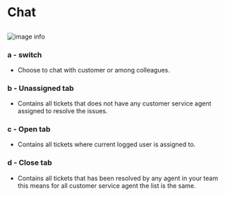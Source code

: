 # Chat
##
![image info](../../static/img/chats_img/chat2.jpg)

### a - switch 
+ Choose  to chat with customer or among colleagues.

### b - Unassigned tab
+ Contains all tickets that does not have any customer service agent assigned to resolve the issues.

### c - Open tab
+ Contains all tickets where current logged user is assigned to.

### d - Close tab
+ Contains all tickets that has been resolved by any agent in your team this means for all customer service agent the list is the same.
